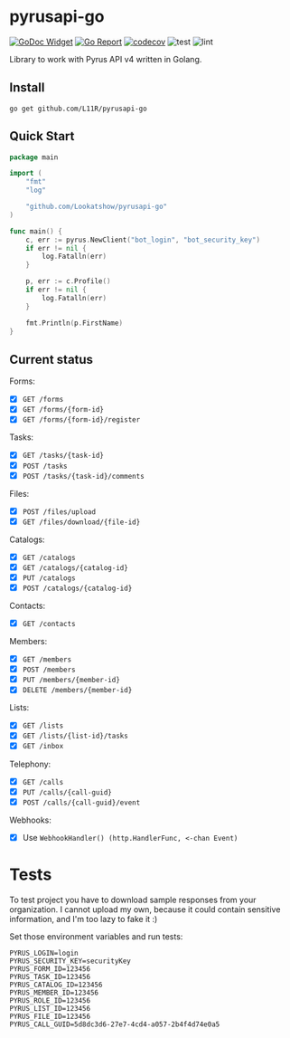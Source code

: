 # pyrusapi-go

[![GoDoc Widget](https://godoc.org/github.com/L11R/pyrusapi-go?status.svg)](https://godoc.org/github.com/L11R/pyrusapi-go)
[![Go Report](https://goreportcard.com/badge/github.com/L11R/pyrusapi-go)](https://goreportcard.com/report/github.com/L11R/pyrusapi-go)
[![codecov](https://codecov.io/gh/L11R/pyrusapi-go/branch/master/graph/badge.svg)](https://codecov.io/gh/L11R/pyrusapi-go)
![test](https://github.com/L11R/pyrusapi-go/actions/workflows/test.yml/badge.svg)
![lint](https://github.com/L11R/pyrusapi-go/actions/workflows/lint.yml/badge.svg)


Library to work with Pyrus API v4 written in Golang.

## Install
`go get github.com/L11R/pyrusapi-go`

## Quick Start

```go
package main

import (
	"fmt"
	"log"

	"github.com/Lookatshow/pyrusapi-go"
)

func main() {
	c, err := pyrus.NewClient("bot_login", "bot_security_key")
	if err != nil {
		log.Fatalln(err)
	}

	p, err := c.Profile()
	if err != nil {
		log.Fatalln(err)
	}

	fmt.Println(p.FirstName)
}
```

## Current status

Forms:
- [x] `GET /forms`
- [x] `GET /forms/{form-id}`
- [x] `GET /forms/{form-id}/register`

Tasks:
- [x] `GET /tasks/{task-id}`
- [x] `POST /tasks`
- [x] `POST /tasks/{task-id}/comments`

Files:
- [x] `POST /files/upload`
- [x] `GET /files/download/{file-id}`

Catalogs:
- [x] `GET /catalogs`
- [x] `GET /catalogs/{catalog-id}`
- [x] `PUT /catalogs`
- [x] `POST /catalogs/{catalog-id}`

Contacts:
- [x] `GET /contacts`

Members:
- [x] `GET /members`
- [x] `POST /members`
- [x] `PUT /members/{member-id}`
- [x] `DELETE /members/{member-id}`

Lists:
- [x] `GET /lists`
- [x] `GET /lists/{list-id}/tasks`
- [x] `GET /inbox`

Telephony:
- [x] `GET /calls`
- [x] `PUT /calls/{call-guid}`
- [x] `POST /calls/{call-guid}/event`

Webhooks:
- [x] Use `WebhookHandler() (http.HandlerFunc, <-chan Event)`

# Tests
To test project you have to download sample responses from your organization. I cannot upload my own, because it could
contain sensitive information, and I'm too lazy to fake it :)

Set those environment variables and run tests:
```dotenv
PYRUS_LOGIN=login
PYRUS_SECURITY_KEY=securityKey
PYRUS_FORM_ID=123456
PYRUS_TASK_ID=123456
PYRUS_CATALOG_ID=123456
PYRUS_MEMBER_ID=123456
PYRUS_ROLE_ID=123456
PYRUS_LIST_ID=123456
PYRUS_FILE_ID=123456
PYRUS_CALL_GUID=5d8dc3d6-27e7-4cd4-a057-2b4f4d74e0a5
```
